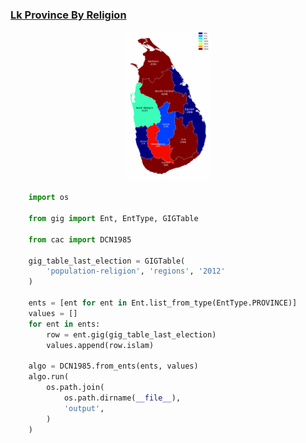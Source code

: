 ### [Lk Province By Religion](examples/lk_province_by_religion)

<p align="center">

  <a href="https://github.com/nuuuwan/continuous_area_cartograms/tree/main/examples/lk_province_by_religion">
    <img src="https://raw.githubusercontent.com/nuuuwan/continuous_area_cartograms/main/examples/lk_province_by_religion/output/animated.gif" height="240px" />
  </a>

</p>

```python
    import os

    from gig import Ent, EntType, GIGTable

    from cac import DCN1985

    gig_table_last_election = GIGTable(
        'population-religion', 'regions', '2012'
    )
   
    ents = [ent for ent in Ent.list_from_type(EntType.PROVINCE)]
    values = []
    for ent in ents:
        row = ent.gig(gig_table_last_election)
        values.append(row.islam)
    
    algo = DCN1985.from_ents(ents, values)
    algo.run(
        os.path.join(
            os.path.dirname(__file__),
            'output',
        )
    )

```
